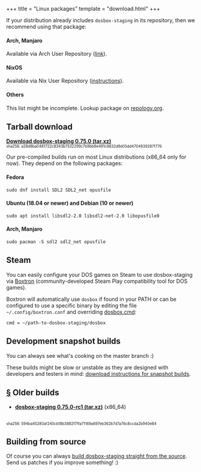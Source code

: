 +++
title = "Linux packages"
template = "download.html"
+++

If your distribution already includes `dosbox-staging` in its repository, then
we recommend using that package:

#### Arch, Manjaro

Available via Arch User Repository
([link](https://aur.archlinux.org/packages/dosbox-staging)).

#### NixOS

Available via Nix User Repository
([instructions](https://github.com/dosbox-staging/dosbox-staging/wiki/Installing-on-NixOS)).

#### Others

This list might be incomplete. Lookup package on
[repology.org](https://repology.org/projects/?search=dosbox-staging).


## Tarball download

**[Download dosbox-staging 0.75.0 (tar.xz)][tarxz]**
<br/>
<span style="font-size:0.7em">
sha256: a28d8ba0481722c8343b7532299c7b9bb9e491c6832d9d05dd4704939287f776
</span>

Our pre-compiled builds run on most Linux distributions (x86\_64 only for now).
They depend on the following packages:

[tarxz]:  https://github.com/dosbox-staging/dosbox-staging/releases/download/v0.75.0/dosbox-staging-linux-v0.75.0.tar.xz

#### Fedora

    sudo dnf install SDL2 SDL2_net opusfile

#### Ubuntu (18.04 or newer) and Debian (10 or newer)

    sudo apt install libsdl2-2.0 libsdl2-net-2.0 libopusfile0

#### Arch, Manjaro

    sudo pacman -S sdl2 sdl2_net opusfile


## <a name="steam"></a> Steam

You can easily configure your DOS games on Steam to use dosbox-staging via
[Boxtron](https://github.com/dreamer/boxtron) (community-developed
Steam Play compatibility tool for DOS games).

Boxtron will automatically use `dosbox` if found in your PATH or can be
configured to use a specific binary by editing the file
`~/.config/boxtron.conf` and overriding [dosbox.cmd][boxtron-conf]:

    cmd = ~/path-to-dosbox-staging/dosbox

[boxtron-conf]:https://github.com/dreamer/boxtron/wiki/Configuration#dosboxcmd

## Development snapshot builds

You can always see what's cooking on the master branch :)

These builds might be slow or unstable as they are designed with developers
and testers in mind: [download instructions for snapshot builds](
https://github.com/dosbox-staging/dosbox-staging#development-snapshot-builds).

## <a name="old-builds" href="#old-builds">§</a> Older builds

* **[dosbox-staging 0.75.0-rc1 (tar.xz)][0_75_0_rc1]** (x86\_64)
<br/>
<span style="font-size:0.7em">
sha256: 594ba45280af240cb18b3882f7ffa71169a697eb362b7d7a76c8ccda2b940e84
</span>

[0_75_0_rc1]: https://github.com/dosbox-staging/dosbox-staging/releases/download/v0.75.0-rc1/dosbox-staging-linux-v0.75.0-rc1.tar.xz

## Building from source

Of course you can always [build dosbox-staging straight from the source][1].
Send us patches if you improve something! :)

[1]:https://github.com/dosbox-staging/dosbox-staging
